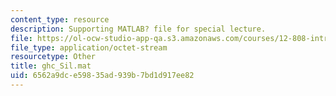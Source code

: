 ```yaml
---
content_type: resource
description: Supporting MATLAB? file for special lecture.
file: https://ol-ocw-studio-app-qa.s3.amazonaws.com/courses/12-808-introduction-to-observational-physical-oceanography-fall-2004/6562a9dce59835ad939b7bd1d917ee82_ghc_Sil.mat
file_type: application/octet-stream
resourcetype: Other
title: ghc_Sil.mat
uid: 6562a9dc-e598-35ad-939b-7bd1d917ee82
---
```

